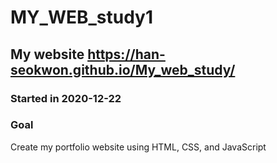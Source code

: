 # MY_WEB_study1

## My website https://han-seokwon.github.io/My_web_study/

### Started in 2020-12-22
### Goal 
Create my portfolio website using HTML, CSS, and JavaScript
